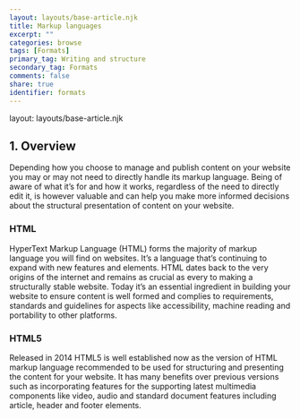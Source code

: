 ```yaml
---
layout: layouts/base-article.njk
title: Markup languages
excerpt: ""
categories: browse
tags: [Formats]
primary_tag: Writing and structure
secondary_tag: Formats
comments: false
share: true
identifier: formats
---
```

layout: layouts/base-article.njk
## 1. Overview
Depending how you choose to manage and publish content on your website you may or may not need to directly handle its markup language. Being of aware of what it’s for and how it works, regardless of the need to directly edit it, is however valuable and can help you make more informed decisions about the structural presentation of content on your website.

### HTML
HyperText Markup Language (HTML) forms the majority of markup language you will find on websites. It’s a language that’s continuing to expand with new features and elements. HTML dates back to the very origins of the internet and remains as crucial as every to making a structurally stable website. Today it’s an essential ingredient in building your website to ensure content is well formed and complies to requirements, standards and guidelines for aspects like accessibility, machine reading and portability to other platforms.

### HTML5
Released in 2014 HTML5 is well established now as the version of HTML markup language recommended to be used for structuring and presenting the content for your website. It has many benefits over previous versions such as incorporating features for the supporting latest multimedia components like video, audio and standard document features including article, header and footer elements.